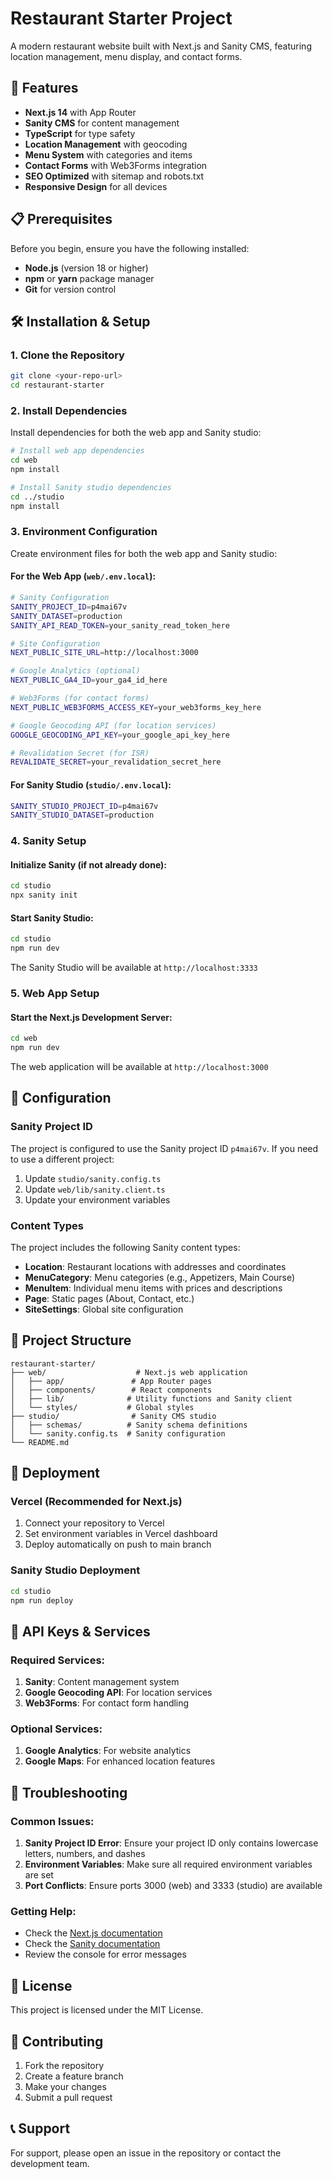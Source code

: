 # Restaurant Starter Project

A modern restaurant website built with Next.js and Sanity CMS, featuring location management, menu display, and contact forms.

## 🚀 Features

- **Next.js 14** with App Router
- **Sanity CMS** for content management
- **TypeScript** for type safety
- **Location Management** with geocoding
- **Menu System** with categories and items
- **Contact Forms** with Web3Forms integration
- **SEO Optimized** with sitemap and robots.txt
- **Responsive Design** for all devices

## 📋 Prerequisites

Before you begin, ensure you have the following installed:

- **Node.js** (version 18 or higher)
- **npm** or **yarn** package manager
- **Git** for version control

## 🛠️ Installation & Setup

### 1. Clone the Repository

```bash
git clone <your-repo-url>
cd restaurant-starter
```

### 2. Install Dependencies

Install dependencies for both the web app and Sanity studio:

```bash
# Install web app dependencies
cd web
npm install

# Install Sanity studio dependencies
cd ../studio
npm install
```

### 3. Environment Configuration

Create environment files for both the web app and Sanity studio:

#### For the Web App (`web/.env.local`):

```bash
# Sanity Configuration
SANITY_PROJECT_ID=p4mai67v
SANITY_DATASET=production
SANITY_API_READ_TOKEN=your_sanity_read_token_here

# Site Configuration
NEXT_PUBLIC_SITE_URL=http://localhost:3000

# Google Analytics (optional)
NEXT_PUBLIC_GA4_ID=your_ga4_id_here

# Web3Forms (for contact forms)
NEXT_PUBLIC_WEB3FORMS_ACCESS_KEY=your_web3forms_key_here

# Google Geocoding API (for location services)
GOOGLE_GEOCODING_API_KEY=your_google_api_key_here

# Revalidation Secret (for ISR)
REVALIDATE_SECRET=your_revalidation_secret_here
```

#### For Sanity Studio (`studio/.env.local`):

```bash
SANITY_STUDIO_PROJECT_ID=p4mai67v
SANITY_STUDIO_DATASET=production
```

### 4. Sanity Setup

#### Initialize Sanity (if not already done):

```bash
cd studio
npx sanity init
```

#### Start Sanity Studio:

```bash
cd studio
npm run dev
```

The Sanity Studio will be available at `http://localhost:3333`

### 5. Web App Setup

#### Start the Next.js Development Server:

```bash
cd web
npm run dev
```

The web application will be available at `http://localhost:3000`

## 🔧 Configuration

### Sanity Project ID

The project is configured to use the Sanity project ID `p4mai67v`. If you need to use a different project:

1. Update `studio/sanity.config.ts`
2. Update `web/lib/sanity.client.ts`
3. Update your environment variables

### Content Types

The project includes the following Sanity content types:

- **Location**: Restaurant locations with addresses and coordinates
- **MenuCategory**: Menu categories (e.g., Appetizers, Main Course)
- **MenuItem**: Individual menu items with prices and descriptions
- **Page**: Static pages (About, Contact, etc.)
- **SiteSettings**: Global site configuration

## 📁 Project Structure

```
restaurant-starter/
├── web/                    # Next.js web application
│   ├── app/               # App Router pages
│   ├── components/        # React components
│   ├── lib/              # Utility functions and Sanity client
│   └── styles/           # Global styles
├── studio/                # Sanity CMS studio
│   ├── schemas/          # Sanity schema definitions
│   └── sanity.config.ts  # Sanity configuration
└── README.md
```

## 🚀 Deployment

### Vercel (Recommended for Next.js)

1. Connect your repository to Vercel
2. Set environment variables in Vercel dashboard
3. Deploy automatically on push to main branch

### Sanity Studio Deployment

```bash
cd studio
npm run deploy
```

## 🔑 API Keys & Services

### Required Services:

1. **Sanity**: Content management system
2. **Google Geocoding API**: For location services
3. **Web3Forms**: For contact form handling

### Optional Services:

1. **Google Analytics**: For website analytics
2. **Google Maps**: For enhanced location features

## 🐛 Troubleshooting

### Common Issues:

1. **Sanity Project ID Error**: Ensure your project ID only contains lowercase letters, numbers, and dashes
2. **Environment Variables**: Make sure all required environment variables are set
3. **Port Conflicts**: Ensure ports 3000 (web) and 3333 (studio) are available

### Getting Help:

- Check the [Next.js documentation](https://nextjs.org/docs)
- Check the [Sanity documentation](https://www.sanity.io/docs)
- Review the console for error messages

## 📝 License

This project is licensed under the MIT License.

## 🤝 Contributing

1. Fork the repository
2. Create a feature branch
3. Make your changes
4. Submit a pull request

## 📞 Support

For support, please open an issue in the repository or contact the development team.

